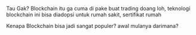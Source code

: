 
Tau Gak? Blockchain itu ga cuma di pake buat trading doang loh, teknologi blockchain ini bisa diadopsi untuk rumah sakit, sertifikat rumah


Kenapa Blockchain bisa jadi sangat populer? awal mulanya darimana?